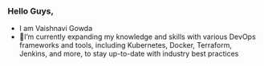 ### Hello Guys, 
- I am Vaishnavi Gowda 
- 🌱I’m currently expanding my knowledge and skills with various DevOps frameworks and tools, including Kubernetes, Docker, Terraform, Jenkins, and more, to stay up-to-date with industry best practices
  



